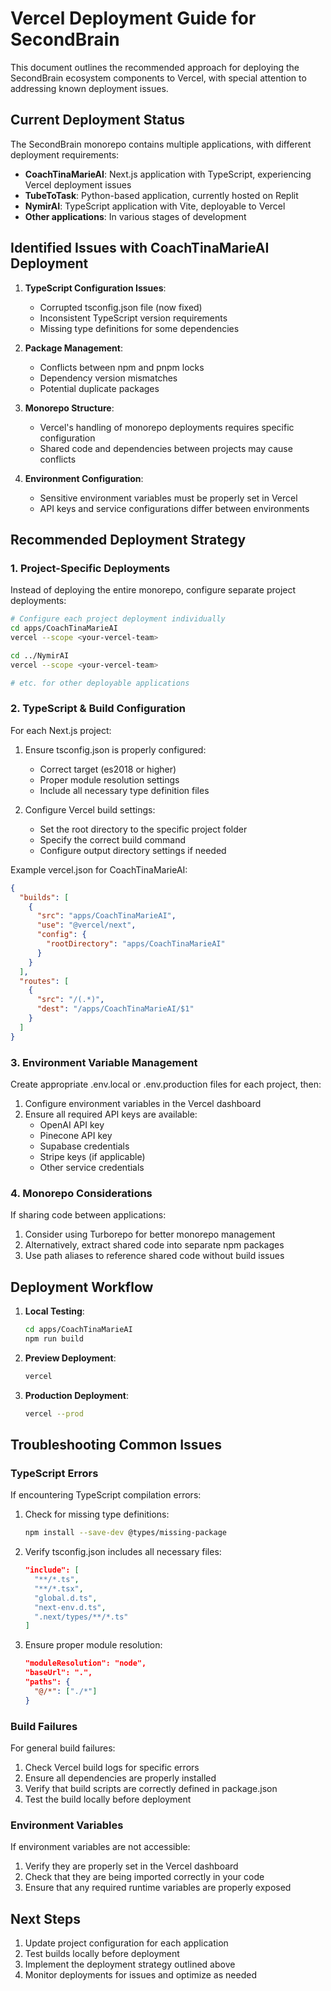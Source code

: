 # Vercel Deployment Guide for SecondBrain

This document outlines the recommended approach for deploying the SecondBrain ecosystem components to Vercel, with special attention to addressing known deployment issues.

## Current Deployment Status

The SecondBrain monorepo contains multiple applications, with different deployment requirements:

- **CoachTinaMarieAI**: Next.js application with TypeScript, experiencing Vercel deployment issues
- **TubeToTask**: Python-based application, currently hosted on Replit
- **NymirAI**: TypeScript application with Vite, deployable to Vercel
- **Other applications**: In various stages of development

## Identified Issues with CoachTinaMarieAI Deployment

1. **TypeScript Configuration Issues**:
   - Corrupted tsconfig.json file (now fixed)
   - Inconsistent TypeScript version requirements
   - Missing type definitions for some dependencies

2. **Package Management**:
   - Conflicts between npm and pnpm locks
   - Dependency version mismatches
   - Potential duplicate packages

3. **Monorepo Structure**:
   - Vercel's handling of monorepo deployments requires specific configuration
   - Shared code and dependencies between projects may cause conflicts

4. **Environment Configuration**:
   - Sensitive environment variables must be properly set in Vercel
   - API keys and service configurations differ between environments

## Recommended Deployment Strategy

### 1. Project-Specific Deployments

Instead of deploying the entire monorepo, configure separate project deployments:

```bash
# Configure each project deployment individually
cd apps/CoachTinaMarieAI
vercel --scope <your-vercel-team>

cd ../NymirAI
vercel --scope <your-vercel-team>

# etc. for other deployable applications
```

### 2. TypeScript & Build Configuration

For each Next.js project:

1. Ensure tsconfig.json is properly configured:
   - Correct target (es2018 or higher)
   - Proper module resolution settings
   - Include all necessary type definition files

2. Configure Vercel build settings:
   - Set the root directory to the specific project folder
   - Specify the correct build command
   - Configure output directory settings if needed

Example vercel.json for CoachTinaMarieAI:

```json
{
  "builds": [
    {
      "src": "apps/CoachTinaMarieAI",
      "use": "@vercel/next",
      "config": {
        "rootDirectory": "apps/CoachTinaMarieAI"
      }
    }
  ],
  "routes": [
    {
      "src": "/(.*)",
      "dest": "/apps/CoachTinaMarieAI/$1"
    }
  ]
}
```

### 3. Environment Variable Management

Create appropriate .env.local or .env.production files for each project, then:

1. Configure environment variables in the Vercel dashboard
2. Ensure all required API keys are available:
   - OpenAI API key
   - Pinecone API key
   - Supabase credentials
   - Stripe keys (if applicable)
   - Other service credentials

### 4. Monorepo Considerations

If sharing code between applications:

1. Consider using Turborepo for better monorepo management
2. Alternatively, extract shared code into separate npm packages
3. Use path aliases to reference shared code without build issues

## Deployment Workflow

1. **Local Testing**:
   ```bash
   cd apps/CoachTinaMarieAI
   npm run build
   ```

2. **Preview Deployment**:
   ```bash
   vercel
   ```

3. **Production Deployment**:
   ```bash
   vercel --prod
   ```

## Troubleshooting Common Issues

### TypeScript Errors

If encountering TypeScript compilation errors:

1. Check for missing type definitions:
   ```bash
   npm install --save-dev @types/missing-package
   ```

2. Verify tsconfig.json includes all necessary files:
   ```json
   "include": [
     "**/*.ts",
     "**/*.tsx",
     "global.d.ts",
     "next-env.d.ts",
     ".next/types/**/*.ts"
   ]
   ```

3. Ensure proper module resolution:
   ```json
   "moduleResolution": "node",
   "baseUrl": ".",
   "paths": {
     "@/*": ["./*"]
   }
   ```

### Build Failures

For general build failures:

1. Check Vercel build logs for specific errors
2. Ensure all dependencies are properly installed
3. Verify that build scripts are correctly defined in package.json
4. Test the build locally before deployment

### Environment Variables

If environment variables are not accessible:

1. Verify they are properly set in the Vercel dashboard
2. Check that they are being imported correctly in your code
3. Ensure that any required runtime variables are properly exposed

## Next Steps

1. Update project configuration for each application
2. Test builds locally before deployment
3. Implement the deployment strategy outlined above
4. Monitor deployments for issues and optimize as needed